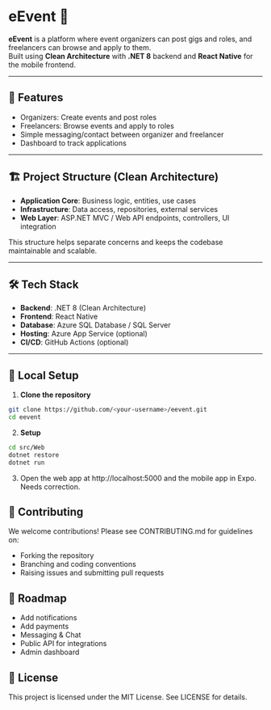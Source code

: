 # eEvent 🎉

**eEvent** is a platform where event organizers can post gigs and roles, and freelancers can browse and apply to them.  
Built using **Clean Architecture** with **.NET 8** backend and **React Native** for the mobile frontend.

---

## 🚀 Features

- Organizers: Create events and post roles  
- Freelancers: Browse events and apply to roles  
- Simple messaging/contact between organizer and freelancer  
- Dashboard to track applications  

---

## 🏗️ Project Structure (Clean Architecture)

- **Application Core**: Business logic, entities, use cases  
- **Infrastructure**: Data access, repositories, external services  
- **Web Layer**: ASP.NET MVC / Web API endpoints, controllers, UI integration  

This structure helps separate concerns and keeps the codebase maintainable and scalable.

---

## 🛠️ Tech Stack

- **Backend**: .NET 8 (Clean Architecture)  
- **Frontend**: React Native  
- **Database**: Azure SQL Database / SQL Server  
- **Hosting**: Azure App Service (optional)  
- **CI/CD**: GitHub Actions (optional)  

---

## 🔧 Local Setup

1. **Clone the repository**
```bash
git clone https://github.com/<your-username>/eevent.git
cd eevent
```

2. **Setup**
```bash
cd src/Web
dotnet restore
dotnet run
```

3. Open the web app at http://localhost:5000 and the mobile app in Expo. Needs correction.

## 🤝 Contributing

We welcome contributions! Please see CONTRIBUTING.md for guidelines on:
- Forking the repository
- Branching and coding conventions
- Raising issues and submitting pull requests

## 📌 Roadmap
 - Add notifications
 - Add payments
 - Messaging & Chat
 - Public API for integrations
 - Admin dashboard

## 📜 License
This project is licensed under the MIT License. See LICENSE for details.
